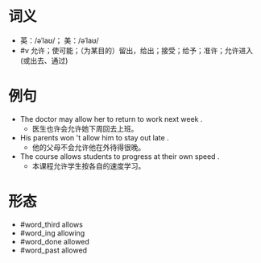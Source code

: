 # 词义
- 英：/əˈlaʊ/； 美：/əˈlaʊ/
- #v 允许；使可能；（为某目的）留出，给出；接受；给予；准许；允许进入(或出去、通过)
# 例句
- The doctor may allow her to return to work next week .
	- 医生也许会允许她下周回去上班。
- His parents won 't allow him to stay out late .
	- 他的父母不会允许他在外待得很晚。
- The course allows students to progress at their own speed .
	- 本课程允许学生按各自的速度学习。
# 形态
- #word_third allows
- #word_ing allowing
- #word_done allowed
- #word_past allowed
